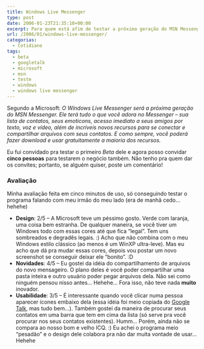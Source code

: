 ```yaml
---
title: Windows Live Messenger
type: post
date: 2006-01-23T21:35:10+00:00
excerpt: Para quem está afim de testar a próxima geração do MSN Messenger...
url: /2006/01/windows-live-messenger/
categorias:
  - Cotidiano
tags:
  - beta
  - googletalk
  - microsoft
  - msn
  - teste
  - windows
  - windows live messenger
---
```


Segundo a Microsoft: _O Windows Live Messenger será a próxima geração do MSN Messenger. Ele terá tudo o que você adora no Messenger – sua lista de contatos, seus emoticons, acesso imediato a seus amigos por texto, voz e vídeo, além de incríveis novos recursos para se conectar e compartilhar arquivos com seus contatos. E como sempre, você poderá fazer download e usar gratuitamente a maioria dos recursos._

Eu fui convidado pra testar o primeiro _Beta_ dele e agora posso convidar **cinco pessoas** para testarem o negócio também. Não tenho pra quem dar os convites; portanto, se alguém quiser, poste um comentário!

### Avaliação

Minha avaliação feita em cinco minutos de uso, só conseguindo testar o programa falando com meu irmão do meu lado (era de manhã cedo… hehehe)

- **Design**: 2/5 – A Microsoft teve um péssimo gosto. Verde com laranja, uma coisa bem estranha. De qualquer maneira, se você tiver um Windows todo com essas cores até que fica “legal”. Tem uns sombreados e degradês legais. :) Acho que não combina com o meu Windows estilo clássico (ao menos é um WinXP ultra-leve). Mas eu acho que dá pra mudar essas cores, depois vou postar um novo screenshot se conseguir deixar ele “bonito”. :D
- **Novidades**: 4/5 – Eu gostei da idéia do compartilhamento de arquivos do novo mensageiro. O plano deles é você poder compartilhar uma pasta inteira e outro usuário poder pegar arquivos dela. Não sei como ninguém pensou nisso antes… Hehehe… Fora isso, não teve nada **muito** inovador.
- **Usabilidade**: 3/5 – É interessante quando você clicar numa pessoa aparecer ícones embaixo dela (essa idéia foi meio copiada do [Google Talk][1], mas tudo bem…). Também gostei da maneira de procurar seus contatos em uma barra que tem em cima da lista (só serve pra você procurar nos seus contatos existentes). Humm… Porém, ainda não se compara ao nosso bom e velho ICQ. :) Eu achei o programa meio “pesadão” e o design dele colabora pra não dar muita vontade de usar… Hehehe

[1]: http://talk.google.com
